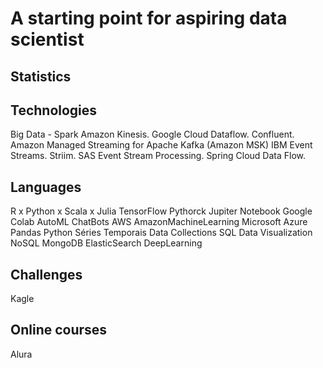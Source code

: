 # A starting point for aspiring data scientist 

## Statistics

## Technologies

Big Data - Spark
Amazon Kinesis.
Google Cloud Dataflow.
Confluent.
Amazon Managed Streaming for Apache Kafka (Amazon MSK)
IBM Event Streams.
Striim.
SAS Event Stream Processing.
Spring Cloud Data Flow.

## Languages
R x Python x Scala x Julia
TensorFlow Pythorck
Jupiter Notebook Google Colab
AutoML
ChatBots
AWS AmazonMachineLearning
Microsoft Azure
Pandas Python
Séries Temporais
Data Collections
SQL
Data Visualization
NoSQL
MongoDB ElasticSearch
DeepLearning

## Challenges
Kagle

## Online courses
Alura

